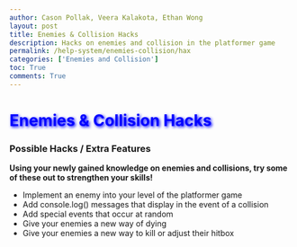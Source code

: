 ```yaml
---
author: Cason Pollak, Veera Kalakota, Ethan Wong
layout: post
title: Enemies & Collision Hacks
description: Hacks on enemies and collision in the platformer game
permalink: /help-system/enemies-collision/hax
categories: ['Enemies and Collision']
toc: True
comments: True
---
```


# <span style="color: blue; text-shadow: 2px 2px 5px blue;">Enemies & Collision Hacks</span>

### Possible Hacks / Extra Features
**Using your newly gained knowledge on enemies and collisions, try some of these out to strengthen your skills!**

- Implement an enemy into your level of the platformer game
- Add console.log() messages that display in the event of a collision
- Add special events that occur at random
- Give your enemies a new way of dying
- Give your enemies a new way to kill or adjust their hitbox
